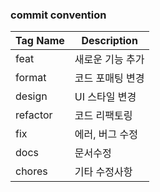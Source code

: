 ### commit convention

| Tag Name | Description      |
| -------- | ---------------- |
| feat     | 새로운 기능 추가 |
| format   | 코드 포매팅 변경 |
| design   | UI 스타일 변경   |
| refactor | 코드 리팩토링    |
| fix      | 에러, 버그 수정  |
| docs     | 문서수정         |
| chores   | 기타 수정사항    |
